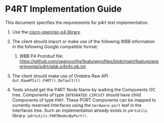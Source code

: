 # P4RT Implementation Guide

This document specifies the requirements for p4rt test implementation.

1.  Use the [cisco-open/go-p4 library](https://github.com/cisco-open/go-p4).

2.  The client should import or make use of the following WBB information in the
    following Google compatible format:

    1.  WBB P4 Protobuf file:
        https://github.com/openconfig/featureprofiles/blob/main/feature/experimental/p4rt/wbb.p4info.pb.txt

3.  The client should make use of Ondatra Raw API
    `dut.RawAPIs().P4RT().Default(t)`

4.  Tests should get the P4RT Node Name by walking the Components OC tree.
    Components of type `INTEGRATED_CIRCUIT` should have child Components of type
    `PORT`. These PORT Components can be mapped to currently reserved Interfaces
    using the `hardware-port` leaf in the Interfaces tree. Such an
    implementation already exists in `p4rtutils` library:
    `p4rtutils.P4RTNodesByPort()`.
